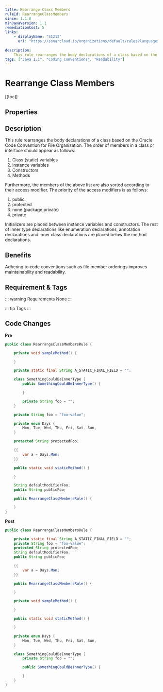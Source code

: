 ```yaml
---
title: Rearrange Class Members
ruleId: RearrangeClassMembers
since: 1.1.0
minJavaVersion: 1.1
remediationCost: 5
links:
    - displayName: "S1213"
      url: "https://sonarcloud.io/organizations/default/rules?languages=java&open=squid%3AS1213&q=squid%3AS1213"
    
description:
    This rule rearranges the body declarations of a class based on the Oracle Code Convention for File Organization.
tags: ["Java 1.1", "Coding Conventions", "Readability"]
---
```


# Rearrange Class Members

[[toc]]

## Properties

<RuleProperties />


## Description

This rule rearranges the body declarations of a class based on the Oracle Code Convention for File Organization.
The order of members in a class or interface should appear as follows:

1. Class (static) variables
2. Instance variables
3. Constructors
4. Methods

Furthermore, the members of the above list are also sorted according to their access modifier.
The priority of the access modifiers is as follows:

1. public
2. protected
3. none (package private)
4. private

Initializers are placed between instance variables and constructors.
The rest of inner type declarations like enumeration declarations, annotation declarations and inner class declarations are placed below the method declarations.

## Benefits

Adhering to code conventions such as file member orderings improves maintainability and readability.

## Requirement & Tags

::: warning Requirements
None
:::

::: tip Tags
<TagLinks />
:::

## Code Changes

__Pre__
```java
public class RearrangeClassMembersRule {

	private void sampleMethod() {

	}

	private static final String A_STATIC_FINAL_FIELD = "";

	class SomethingCouldBeInnerType {
		public SomethingCouldBeInnerType() {

		}

		private String foo = "";
	}

	private String foo = "foo-value";

	private enum Days {
		Mon, Tue, Wed, Thu, Fri, Sat, Sun,
	}

	protected String protectedFoo;

	{{
		var a = Days.Mon;
	}}

	public static void staticMethod() {

	}

	String defaultModifierFoo;
	public String publicFoo;

	public RearrangeClassMembersRule() {

	}
}
```

__Post__
```java
public class RearrangeClassMembersRule {

	private static final String A_STATIC_FINAL_FIELD = "";
	private String foo = "foo-value";
	protected String protectedFoo;
	String defaultModifierFoo;
	public String publicFoo;

	{{
		var a = Days.Mon;
	}}

	public RearrangeClassMembersRule() {

	}

	private void sampleMethod() {

	}

	public static void staticMethod() {

	}

	private enum Days {
		Mon, Tue, Wed, Thu, Fri, Sat, Sun,
	}

	class SomethingCouldBeInnerType {
		private String foo = "";

		public SomethingCouldBeInnerType() {

		}
	}
}
```

<VersionNotice />

